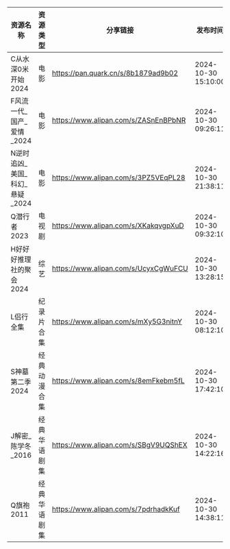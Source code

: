 | 资源名称                | 资源类型   | 分享链接                                 | 发布时间                |
| ------------------- | ------ | ------------------------------------ | ------------------- |
| C从水深0米开始2024        | 电影     | https://pan.quark.cn/s/8b1879ad9b02  | 2024-10-30 15:10:00 |
| F风流一代_国产_爱情_2024    | 电影     | https://www.alipan.com/s/ZASnEnBPbNR | 2024-10-30 09:26:11 |
| N逆时追凶_美国_科幻_悬疑_2024 | 电影     | https://www.alipan.com/s/3PZ5VEqPL28 | 2024-10-30 21:38:11 |
| Q潜行者2023            | 电视剧    | https://www.alipan.com/s/XKakqvgpXuD | 2024-10-30 09:32:10 |
| H好好好推理社的聚会2024      | 综艺     | https://www.alipan.com/s/UcyxCgWuFCU | 2024-10-30 13:28:15 |
| L侣行全集               | 纪录片合集  | https://www.alipan.com/s/mXy5G3nitnY | 2024-10-30 08:12:10 |
| S神墓第二季2024          | 经典动漫合集 | https://www.alipan.com/s/8emFkebm5fL | 2024-10-30 17:42:10 |
| J解密_陈学冬_2016        | 经典华语剧集 | https://www.alipan.com/s/SBgV9UQShEX | 2024-10-30 14:22:16 |
| Q旗袍2011             | 经典华语剧集 | https://www.alipan.com/s/7pdrhadkKuf | 2024-10-30 14:38:11 |
